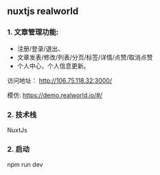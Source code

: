 ## nuxtjs realworld
### 1. 文章管理功能:
- 注册/登录/退出、
- 文章发表/修改/列表/分页/标签/详情/点赞/取消点赞
- 个人中心，个人信息更新。


访问地址： http://106.75.118.32:3000/

模仿: https://demo.realworld.io/#/
### 2. 技术栈
NuxtJs

### 2. 启动
npm run dev
